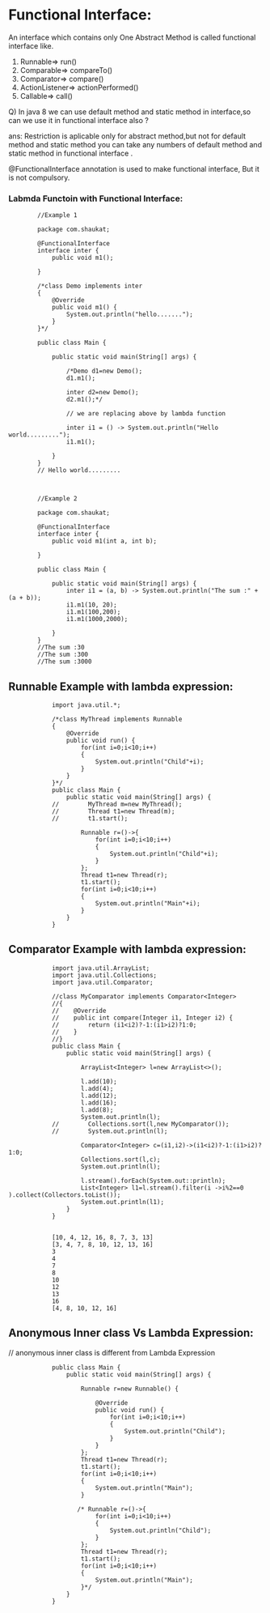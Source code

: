 # Functional Interface:

An interface which contains only One Abstract Method is called functional interface like.  

1. Runnable=>   run()
2. Comparable=> compareTo()
3. Comparator=> compare()
4. ActionListener=> actionPerformed()
5. Callable=> call()

Q) In java 8 we can use default method and static method in interface,so can we use it in functional interface also ?  

ans: Restriction is aplicable only for abstract method,but not for default method and static method you can take any numbers of default method and static method in functional interface .

@FunctionalInterface annotation is used to make functional interface, But it is not compulsory.

### Labmda Functoin with Functional Interface:
        
            //Example 1
            
            package com.shaukat;

            @FunctionalInterface
            interface inter {
                public void m1();

            }

            /*class Demo implements inter
            {
                @Override
                public void m1() {
                    System.out.println("hello.......");
                }
            }*/

            public class Main {

                public static void main(String[] args) {

                    /*Demo d1=new Demo();
                    d1.m1();

                    inter d2=new Demo();
                    d2.m1();*/

                    // we are replacing above by lambda function

                    inter i1 = () -> System.out.println("Hello world.........");
                    i1.m1();

                }
            }
            // Hello world.........        
            
            
            
            //Example 2
           
            package com.shaukat;

            @FunctionalInterface
            interface inter {
                public void m1(int a, int b);

            }

            public class Main {

                public static void main(String[] args) {
                    inter i1 = (a, b) -> System.out.println("The sum :" + (a + b));
                    i1.m1(10, 20);
                    i1.m1(100,200);
                    i1.m1(1000,2000);

                }
            }
            //The sum :30
            //The sum :300
            //The sum :3000
            
## Runnable Example with lambda expression:

                import java.util.*;

                /*class MyThread implements Runnable
                {
                    @Override
                    public void run() {
                        for(int i=0;i<10;i++)
                        {
                            System.out.println("Child"+i);
                        }
                    }
                }*/
                public class Main {
                    public static void main(String[] args) {
                //        MyThread m=new MyThread();
                //        Thread t1=new Thread(m);
                //        t1.start();

                        Runnable r=()->{
                            for(int i=0;i<10;i++)
                            {
                                System.out.println("Child"+i);
                            }
                        };
                        Thread t1=new Thread(r);
                        t1.start();
                        for(int i=0;i<10;i++)
                        {
                            System.out.println("Main"+i);
                        }
                    }
                }        

## Comparator Example with lambda expression:

                import java.util.ArrayList;
                import java.util.Collections;
                import java.util.Comparator;

                //class MyComparator implements Comparator<Integer>
                //{
                //    @Override
                //    public int compare(Integer i1, Integer i2) {
                //        return (i1<i2)?-1:(i1>i2)?1:0;
                //    }
                //}
                public class Main {
                    public static void main(String[] args) {

                        ArrayList<Integer> l=new ArrayList<>();

                        l.add(10);
                        l.add(4);
                        l.add(12);
                        l.add(16);
                        l.add(8);
                        System.out.println(l);
                //        Collections.sort(l,new MyComparator());
                //        System.out.println(l);

                        Comparator<Integer> c=(i1,i2)->(i1<i2)?-1:(i1>i2)?1:0;
                        Collections.sort(l,c);
                        System.out.println(l);
                        
                        l.stream().forEach(System.out::println);
                        List<Integer> l1=l.stream().filter(i ->i%2==0 ).collect(Collectors.toList());
                        System.out.println(l1);
                    }
                }
                
                
                [10, 4, 12, 16, 8, 7, 3, 13]
                [3, 4, 7, 8, 10, 12, 13, 16]
                3
                4
                7
                8
                10
                12
                13
                16
                [4, 8, 10, 12, 16]
## Anonymous Inner class Vs Lambda Expression:
// anonymous inner class is different from Lambda Expression

                public class Main {
                    public static void main(String[] args) {

                        Runnable r=new Runnable() {

                            @Override
                            public void run() {
                                for(int i=0;i<10;i++)
                                {
                                    System.out.println("Child");
                                }
                            }
                        };
                        Thread t1=new Thread(r);
                        t1.start();
                        for(int i=0;i<10;i++)
                        {
                            System.out.println("Main");
                        }

                       /* Runnable r=()->{
                            for(int i=0;i<10;i++)
                            {
                                System.out.println("Child");
                            }
                        };
                        Thread t1=new Thread(r);
                        t1.start();
                        for(int i=0;i<10;i++)
                        {
                            System.out.println("Main");
                        }*/
                    }
                }
